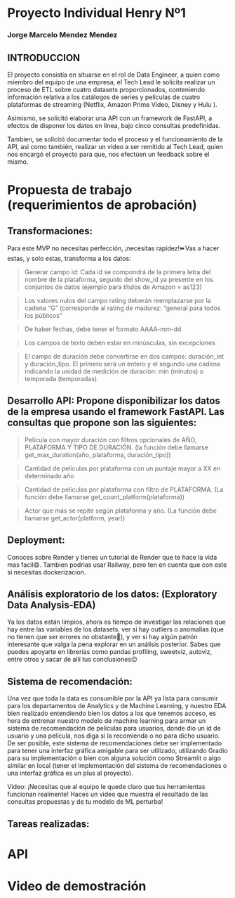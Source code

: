 # Proyecto Individual Henry Nº1
### Jorge Marcelo Mendez Mendez



## INTRODUCCION
El proyecto consistía en situarse en el rol de Data Engineer, a quien como miembro del equipo de una empresa, el Tech Lead le solicita realizar un proceso de ETL sobre cuatro datasets proporcionados, conteniendo información relativa a los catálogos de series y películas de cuatro plataformas de streaming (Netflix, Amazon Prime Video, Disney y Hulu ).

Asimismo, se solicitó elaborar una API con un framework de FastAPI, a efectos de disponer los datos en línea, bajo cinco consultas predefinidas.

Tambien, se solicitó documentar todo el proceso y el funcionamiento de la API, asi como también, realizar un video a ser remitido al Tech Lead, quien nos encargó el proyecto para que, nos efectúen un feedback sobre el mismo.

# Propuesta de trabajo (requerimientos de aprobación)

## Transformaciones: 
Para este MVP no necesitas perfección, ¡necesitas rapidez!⏩Vas a hacer estas, y solo estas, transforma a los datos:

> Generar campo id: Cada id se compondrá de la primera letra del nombre de la plataforma, seguido del show_id ya presente en los conjuntos de datos (ejemplo para títulos de Amazon = as123)

> Los valores nulos del campo rating deberán reemplazarse por la cadena “G” (corresponde al rating de madurez: “general para todos los públicos”

> De haber fechas, debe tener el formato AAAA-mm-dd

> Los campos de texto deben estar en minúsculas, sin excepciones

> El campo de duración debe convertirse en dos campos: duración_int y duración_tipo. El primero será un entero y el segundo una cadena indicando la unidad de medición de duración: min (minutos) o temporada (temporadas)

## Desarrollo API: Propone disponibilizar los datos de la empresa usando el framework FastAPI. Las consultas que propone son las siguientes:

> Película con mayor duración con filtros opcionales de AÑO, PLATAFORMA Y TIPO DE DURACIÓN. (la función debe llamarse get_max_duration(año, plataforma, duración_tipo))

> Cantidad de películas por plataforma con un puntaje mayor a XX en determinado año

> Cantidad de películas por plataforma con filtro de PLATAFORMA. (La función debe llamarse get_count_platform(plataforma))

> Actor que más se repite según plataforma y año. (La función debe llamarse get_actor(platform, year))

## Deployment: 
Conoces sobre Render y tienes un tutorial de Render que te hace la vida mas facil😄. Tambien podrias usar Railway, pero ten en cuenta que con este si necesitas dockerizacion.

## Análisis exploratorio de los datos: (Exploratory Data Analysis-EDA)

Ya los datos están limpios, ahora es tiempo de investigar las relaciones que hay entre las variables de los datasets, ver si hay outliers o anomalías (que no tienen que ser errores no obstante👀), y ver si hay algún patrón interesante que valga la pena explorar en un análisis posterior. Sabes que puedes apoyarte en librerías como pandas profiling, sweetviz, autoviz, entre otros y sacar de allí tus conclusiones😉

## Sistema de recomendación:

Una vez que toda la data es consumible por la API ya lista para consumir para los departamentos de Analytics y de Machine Learning, y nuestro EDA bien realizado entendiendo bien los datos a los que tenemos acceso, es hora de entrenar nuestro modelo de machine learning para armar un sistema de recomendación de películas para usuarios, donde dio un id de usuario y una película, nos diga si la recomienda o no para dicho usuario. De ser posible, este sistema de recomendaciones debe ser implementado para tener una interfaz gráfica amigable para ser utilizado, utilizando Gradio para su implementación o bien con alguna solución como Streamlit o algo similar en local (tener el implementación del sistema de recomendaciones o una interfaz gráfica es un plus al proyecto).

Video: ¡Necesitas que al equipo le quede claro que tus herramientas funcionan realmente! Haces un video que muestra el resultado de las consultas propuestas y de tu modelo de ML perturba!

## Tareas realizadas:

# API


# Video de demostración
